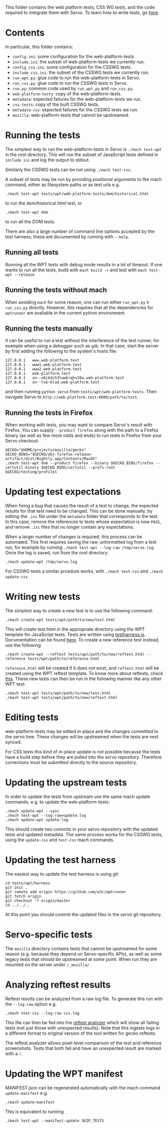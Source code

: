 This folder contains the web platform tests, CSS WG tests, and the
code required to integrate them with Servo. 
To learn how to write tests, go [here](http://web-platform-tests.org/writing-tests/index.html).

Contents
========

In particular, this folder contains:

* `config.ini`: some configuration for the web-platform-tests.
* `include.ini`: the subset of web-platform-tests we currently run.
* `config_css.ini`: some configuration for the CSSWG tests.
* `include_css.ini`: the subset of the CSSWG tests we currently run.
* `run_wpt.py`: glue code to run the web-platform-tests in Servo.
* `run_css.py`: glue code to run the CSSWG tests in Servo.
* `run.py`: common code used by `run_wpt.py` and `run_css.py`.
* `web-platform-tests`: copy of the web-platform-tests.
* `metadata`: expected failures for the web-platform-tests we run.
* `css-tests`: copy of the built CSSWG tests.
* `metadata-css`: expected failures for the CSSWG tests we run.
* `mozilla`: web-platform-tests that cannot be upstreamed.

Running the tests
=================

The simplest way to run the web-platform-tests in Servo is `./mach
test-wpt` in the root directory. This will run the subset of
JavaScript tests defined in `include.ini` and log the output to
stdout.

Similarly the CSSWG tests can be run using `./mach test-css`.

A subset of tests may be run by providing positional arguments to the
mach command, either as filesystem paths or as test urls e.g.

    ./mach test-wpt tests/wpt/web-platform-tests/dom/historical.html

to run the dom/historical.html test, or

    ./mach test-wpt dom

to run all the DOM tests.

There are also a large number of command line options accepted by the
test harness; these are documented by running with `--help`.

Running all tests
------------------------------

Running all the WPT tests with debug mode results in a lot of timeout.
If one wants to run all the tests,
build with `mach build -r`
and
test with `mach test-wpt --release`

Running the tests without mach
------------------------------

When avoiding `mach` for some reason, one can run either `run_wpt.py`
ir `run_css.py` directly. However, this requires that all the
dependencies for `wptrunner` are avaliable in the current python
environment.

Running the tests manually
--------------------------

It can be useful to run a test without the interference of the test runner, for
example when using a debugger such as `gdb`. In that case, start the server by
first adding the following to the system's hosts file:

    127.0.0.1   www.web-platform.test
    127.0.0.1   www1.web-platform.test
    127.0.0.1   www2.web-platform.test
    127.0.0.1   web-platform.test
    127.0.0.1   xn--n8j6ds53lwwkrqhv28a.web-platform.test
    127.0.0.1   xn--lve-6lad.web-platform.test

and then running `python serve` from `tests/wpt/web-platform-tests`.
Then navigate Servo to `http://web-platform.test:8000/path/to/test`.

Running the tests in Firefox
----------------------------

When working with tests, you may want to compare Servo's result with Firefox.
You can supply `--product firefox` along with the path to a Firefox binary (as
well as few more odds and ends) to run tests in Firefox from your Servo
checkout:

    GECKO="$HOME/projects/mozilla/gecko"
    GECKO_BINS="$GECKO/obj-firefox-release-artifact/dist/Nightly.app/Contents/MacOS"
    ./mach test-wpt dom --product firefox --binary $GECKO_BINS/firefox --certutil-binary $GECKO_BINS/certutil --prefs-root $GECKO/testing/profiles

Updating test expectations
==========================

When fixing a bug that causes the result of a test to change, the expected
results for that test need to be changed. This can be done manually, by editing
the `.ini` file under the `metadata` folder that corresponds to the test. In
this case, remove the references to tests whose expectation is now `PASS`, and
remove `.ini` files that no longer contain any expectations.

When a larger number of changes is required, this process can be automated.
This first requires saving the raw, unformatted log from a test run, for
example by running `./mach test-wpt --log-raw /tmp/servo.log`. Once the
log is saved, run from the root directory:

    ./mach update-wpt /tmp/servo.log

For CSSWG tests a similar prcedure works, with `./mach test-css` and
`./mach update-css`.

Writing new tests
=================

The simplest way to create a new test is to use the following command:

    ./mach create-wpt tests/wpt/path/to/new/test.html

This will create test.html in the appropriate directory using the WPT
template for JavaScript tests. Tests are written using [testharness.js](https://github.com/w3c/testharness.js/). Documentation can be found [here](http://testthewebforward.org/docs/testharness-library.html).
To create a new reference test instead, use the following:

    ./mach create-wpt --reftest tests/wpt/path/to/new/reftest.html --reference tests/wpt/path/to/reference.html

`reference.html` will be created if it does not exist, and `reftest.html`
will be created using the WPT reftest template. To know more about reftests, check [this](http://web-platform-tests.org/writing-tests/reftests.html).
These new tests can then be run in the following manner like any other WPT test:

    ./mach test-wpt tests/wpt/path/to/new/test.html
    ./mach test-wpt tests/wpt/path/to/new/reftest.html



Editing tests
=============

web-platform-tests may be edited in-place and the changes committed to
the servo tree. These changes will be upstreamed when the tests are
next synced.

For CSS tests this kind of in-place update is not possible because the
tests have a build step before they are pulled into the servo
repository. Therefore corrections must be submitted directly to the
source repository.

Updating the upstream tests
===========================

In order to update the tests from upstream use the same mach update
commands. e.g. to update the web-platform-tests:

    ./mach update-wpt --sync
    ./mach test-wpt --log-raw=update.log
    ./mach update-wpt update.log

This should create two commits in your servo repository with the
updated tests and updated metadata. The same process works for the
CSSWG tests, using the `update-css` and `test-css` mach commands.

Updating the test harness
=========================

The easiest way to update the test harness is using git:

    cd tests/wpt/harness
    git init .
    git remote add origin https://github.com/w3c/wptrunner
    git fetch origin
    git checkout -f origin/master
    cd ../../..

At this point you should commit the updated files in the *servo* git repository.

Servo-specific tests
====================

The `mozilla` directory contains tests that cannot be upstreamed for some
reason (e.g. because they depend on Servo-specific APIs), as well as some
legacy tests that should be upstreamed at some point. When run they are
mounted on the server under `/_mozilla/`.

Analyzing reftest results
=========================

Reftest results can be analyzed from a raw log file. To generate this run
with the `--log-raw` option e.g.

    ./mach test-css --log-raw css.log

This file can then be fed into the
[reftest analyzer](http://hoppipolla.co.uk/410/reftest-analyser-structured.xhtml)
which will show all failing tests (not just those with unexpected results).
Note that this ingests logs in a different format to original version of the
tool written for gecko reftests.

The reftest analyzer allows pixel-level comparison of the test and reference
screenshots. Tests that both fail and have an unexpected result are marked
with a `!`.

Updating the WPT manifest
=========================

MANIFEST.json can be regenerated automatically with the mach command `update-manifest` e.g.

    ./mach update-manifest

This is equivalent to running

    ./mach test-wpt --manifest-update SKIP_TESTS
